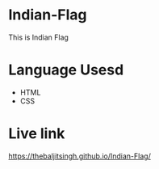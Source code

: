 # Indian-Flag
This is Indian Flag

# Language Usesd
- HTML
- CSS
# Live link
https://thebaljitsingh.github.io/Indian-Flag/
